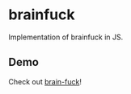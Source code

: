 # brainfuck

Implementation of brainfuck in JS.

## Demo

Check out <a href="https://mum-never-proud.github.io/brain-fuck/">brain-fuck</a>!
